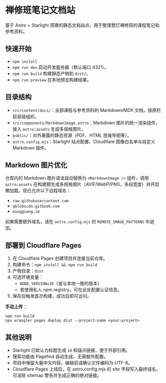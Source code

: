 # 禅修班笔记文档站

基于 Astro + Starlight 搭建的静态文档站点，用于整理慧灯禅修班的课程笔记和参考资料。

## 快速开始

- `npm install`
- `npm run dev` 启动开发服务器（默认端口 4321）。
- `npm run build` 构建静态产物到 `dist/`。
- `npm run preview` 在本地预览构建结果。

## 目录结构

- `src/content/docs/`：全部课程与参考资料的 Markdown/MDX 文档，按原栏目层级组织。
- `src/components/MarkdownImage.astro`：Markdown 图片的统一渲染组件，接入 `astro:assets` 生成多规格图片。
- `public/`：对外暴露的静态资源（PDF、HTML 思维导图等）。
- `astro.config.mjs`：Starlight 站点配置、Cloudflare 图像白名单与自定义 Markdown 插件。

## Markdown 图片优化

仓库内的 Markdown 图片语法自动替换为 `<MarkdownImage />` 组件，调用 `astro:assets` 在构建期生成多规格图片（AVIF/WebP/PNG，多段宽度）并开启懒加载。现已允许以下远程域名：

- `raw.githubusercontent.com`
- `gblobscdn.gitbook.com`
- `mingguang.im`

如果需要额外域名，请在 `astro.config.mjs` 的 `REMOTE_IMAGE_PATTERNS` 中追加。

## 部署到 Cloudflare Pages

1. 在 Cloudflare Pages 创建项目并连接当前仓库。
2. 构建命令：`npm install && npm run build`
3. 产物目录：`dist`
4. 可选环境变量：
   - `NODE_VERSION=20`（或与本地一致的版本）
   - 若使用私人 npm registry，可在此处配置认证信息。
5. 保存后触发首次构建，成功后即可访问。

**手动上传**：

```
npm run build
npx wrangler pages deploy dist --project-name <your-project>
```

## 其他说明

- Starlight 已默认为标题生成 `id` 和锚点链接，便于外部引用。
- 搜索功能由 Pagefind 自动生成，无需额外配置。
- 项目中保留大量中文内容，编辑前请确认文件编码为 UTF-8。
- Cloudflare Pages 上线后，在 astro.config.mjs 的 site 字段写入最终域名，可消除 sitemap 警告并生成正确的绝对链接。
